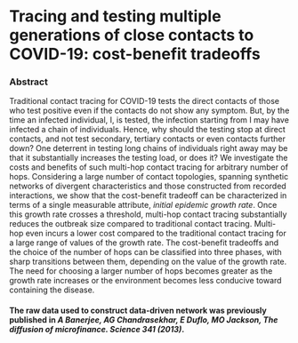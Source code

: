 Tracing and testing multiple generations of close contacts to COVID-19: cost-benefit tradeoffs
===================================

### Abstract
Traditional contact tracing for COVID-19 tests the direct contacts of those who test positive even if the contacts do not show any symptom. But, by the time an infected individual, I, is tested, the infection starting from I may have infected a chain of individuals. Hence, why should the testing stop at direct contacts, and not test secondary, tertiary contacts or even contacts further down? One deterrent in testing long chains of individuals right away may be that it substantially increases the testing load, or does it? We investigate the costs and benefits of such multi-hop contact tracing for arbitrary number of hops. Considering a large number of contact topologies, spanning synthetic networks of divergent characteristics and those constructed from recorded interactions, we show that the cost-benefit tradeoff can be characterized in terms of a single measurable attribute, *initial epidemic growth rate*. Once this growth rate crosses a threshold, multi-hop contact tracing substantially reduces the outbreak size compared to traditional contact tracing. Multi-hop even incurs a lower cost compared to the traditional contact tracing for a large range of values of the growth rate. The cost-benefit tradeoffs and the choice of the number of hops can be classified into three phases, with sharp transitions between them, depending on the value of the growth rate. The need for choosing a larger number of hops becomes greater as the growth rate increases or the environment becomes less conducive toward containing the disease.

#### The raw data used to construct data-driven network was previously published in *A Banerjee, AG Chandrasekhar, E Duflo, MO Jackson, The diffusion of microfinance. Science 341 (2013)*. 
